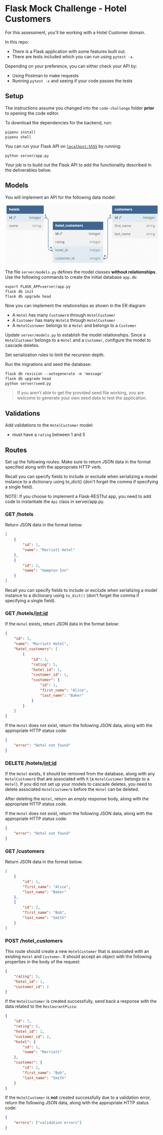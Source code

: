 # Flask Mock Challenge - Hotel Customers

For this assessment, you'll be working with a Hotel Customer domain.

In this repo:

- There is a Flask application with some features built out.
- There are tests included which you can run using `pytest -x`.

Depending on your preference, you can either check your API by:

- Using Postman to make requests
- Running `pytest -x` and seeing if your code passes the tests

## Setup

The instructions assume you changed into the `code-challenge` folder **prior** to opening the code editor.

To download the dependencies for the backend, run:

```console
pipenv install
pipenv shell
```

You can run your Flask API on [`localhost:5555`](http://localhost:5555) by running:

```console
python server/app.py
```

Your job is to build out the Flask API to add the functionality described in the deliverables below.

## Models

You will implement an API for the following data model:

![domain diagram](./domain.png)

The file `server/models.py` defines the model classes **without relationships**. Use the following commands to create the initial database `app.db`:

```console
export FLASK_APP=server/app.py
flask db init
flask db upgrade head
```

Now you can implement the relationships as shown in the ER diagram:

- A `Hotel` has many `Customer`s through `HotelCustomer`
- A `Customer` has many `Hotel`s through `HotelCustomer`
- A `HotelCustomer` belongs to a `Hotel` and belongs to a `Customer`

Update `server/models.py` to establish the model relationships. Since a `HotelCustomer` belongs to a `Hotel` and a `Customer`, configure the model to cascade deletes.

Set serialization rules to limit the recursion depth.

Run the migrations and seed the database:

```console
flask db revision --autogenerate -m 'message'
flask db upgrade head
python server/seed.py
```

> If you aren't able to get the provided seed file working, you are welcome to generate your own seed data to test the application.

## Validations

Add validations to the `HotelCustomer` model:

- must have a `rating` between 1 and 5

## Routes

Set up the following routes. Make sure to return JSON data in the format specified along with the appropriate HTTP verb.

Recall you can specify fields to include or exclude when serializing a model instance to a dictionary using to_dict() (don't forget the comma if specifying a single field).

NOTE: If you choose to implement a Flask-RESTful app, you need to add code to instantiate the `Api` class in server/app.py.

### GET /hotels

Return JSON data in the format below:

```json
[
    {
        "id": 1,
        "name": "Marriott Hotel"
    },
    {
        "id": 2,
        "name": "Hampton Inn"
    }
]
```

Recall you can specify fields to include or exclude when serializing a model instance to a dictionary using `to_dict()` (don't forget the comma if specifying a single field).

### GET /hotels/<int:id>

If the `Hotel` exists, return JSON data in the format below:

```json
{
    "id": 1,
    "name": "Marriott Hotel",
    "hotel_customers": [
        {
            "id": 1,
            "rating": 5,
            "hotel_id": 1,
            "customer_id": 1,
            "customer": {
                "id": 1,
                "first_name": "Alice",
                "last_name": "Baker"
            }
        }
    ]
}
```

If the `Hotel` does not exist, return the following JSON data, along with the appropriate HTTP status code:

```json
{
    "error": "Hotel not found"
}
```

### DELETE /hotels/<int:id>

If the `Hotel` exists, it should be removed from the database, along with any `HotelCustomer`s that are associated with it (a `HotelCustomer` belongs to a `Hotel`). If you did not set up your models to cascade deletes, you need to delete associated `HotelCustomer`s before the `Hotel` can be deleted.

After deleting the `Hotel`, return an _empty_ response body, along with the appropriate HTTP status code.

If the `Hotel` does not exist, return the following JSON data, along with the appropriate HTTP status code:

```json
{
    "error": "Hotel not found"
}
```

### GET /customers

Return JSON data in the format below:

```json
[
    {
        "id": 1,
        "first_name": "Alice",
        "last_name": "Baker"
    },
    {
        "id": 2,
        "first_name": "Bob",
        "last_name": "Smith"
    }
]
```

### POST /hotel_customers

This route should create a new `HotelCustomer` that is associated with an existing `Hotel` and `Customer`. It should accept an object with the following properties in the body of the request:

```json
{
    "rating": 5,
    "hotel_id": 1,
    "customer_id": 2
}
```

If the `HotelCustomer` is created successfully, send back a response with the data related to the `RestaurantPizza`:

```json
{
    "id": 7,
    "rating": 5,
    "hotel_id": 1,
    "customer_id": 2,
    "hotel": {
        "id": 1,
        "name": "Marriott"
    },
    "customer": {
        "id": 2,
        "first_name": "Bob",
        "last_name": "Smith"
    }
}
```

If the `HotelCustomer` is **not** created successfully due to a validation error, return the following JSON data, along with the appropriate HTTP status code:

```json
{
    "errors": ["validation errors"]
}
```